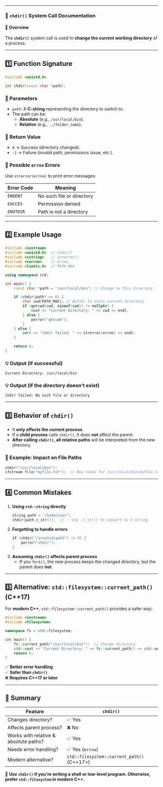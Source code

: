

---

### **📂 `chdir()` System Call Documentation**
#### **📌 Overview**
The **`chdir()`** system call is used to **change the current working directory** of a process.

---

## **1️⃣ Function Signature**
```cpp
#include <unistd.h>

int chdir(const char *path);
```
### **🔹 Parameters**
- `path`: A **C-string** representing the directory to switch to.
- The path can be:
  - **Absolute** (e.g., `/usr/local/bin`).
  - **Relative** (e.g., `../folder_name`).

### **🔹 Return Value**
- `0` → Success (directory changed).
- `-1` → Failure (invalid path, permissions issue, etc.).

### **🔹 Possible `errno` Errors**
Use `strerror(errno)` to print error messages:

| Error Code | Meaning |
|------------|---------|
| `ENOENT` | No such file or directory |
| `EACCES` | Permission denied |
| `ENOTDIR` | Path is not a directory |

---

## **2️⃣ Example Usage**
```cpp
#include <iostream>
#include <unistd.h>  // chdir()
#include <cstring>   // strerror()
#include <cerrno>    // errno
#include <limits.h>  // PATH_MAX

using namespace std;

int main() {
    const char *path = "/usr/local/bin"; // Change to this directory

    if (chdir(path) == 0) {
        char cwd[PATH_MAX]; // Buffer to store current directory
        if (getcwd(cwd, sizeof(cwd)) != nullptr) {
            cout << "Current Directory: " << cwd << endl;
        } else {
            perror("getcwd");
        }
    } else {
        cerr << "chdir failed: " << strerror(errno) << endl;
    }

    return 0;
}
```
### **💡 Output (if successful)**
```
Current Directory: /usr/local/bin
```
### **💡 Output (if the directory doesn’t exist)**
```
chdir failed: No such file or directory
```

---

## **3️⃣ Behavior of `chdir()`**
- It **only affects the current process**.
- If a **child process** calls `chdir()`, it does **not** affect the parent.
- **After calling `chdir()`, all relative paths** will be interpreted from the new directory.

### **🔹 Example: Impact on File Paths**
```cpp
chdir("/usr/local/bin");
ifstream file("myfile.txt");  // Now looks for /usr/local/bin/myfile.txt
```

---

## **4️⃣ Common Mistakes**
1. **Using `std::string` directly**  
   ```cpp
   string path = "/home/user";
   chdir(path.c_str());  // ✅ Use .c_str() to convert to C-string
   ```
2. **Forgetting to handle errors**  
   ```cpp
   if (chdir("/invalid/path") != 0) {
       perror("chdir");
   }
   ```
3. **Assuming `chdir()` affects parent process**
   - If you `fork()`, the new process keeps the changed directory, but the parent does **not**.

---

## **5️⃣ Alternative: `std::filesystem::current_path()` (C++17)**
For **modern C++**, `std::filesystem::current_path()` provides a safer way:
```cpp
#include <iostream>
#include <filesystem>

namespace fs = std::filesystem;

int main() {
    fs::current_path("/usr/local/bin");  // Change directory
    std::cout << "Current Directory: " << fs::current_path() << std::endl;
    return 0;
}
```

✅ **Better error handling**  
✅ **Safer than `chdir()`**  
❌ **Requires C++17 or later**

---

## **📌 Summary**
| Feature       | `chdir()` |
|--------------|---------|
| Changes directory? | ✅ Yes |
| Affects parent process? | ❌ No |
| Works with relative & absolute paths? | ✅ Yes |
| Needs error handling? | ✅ Yes (`errno`) |
| Modern alternative? | `std::filesystem::current_path()` (C++17+) |

🚀 **Use `chdir()` if you're writing a shell or low-level program. Otherwise, prefer `std::filesystem` in modern C++.**
